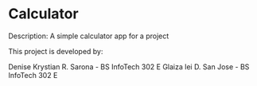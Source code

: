# Calculator

Description: A simple calculator app for a project

This project is developed by:

Denise Krystian R. Sarona - BS InfoTech 302 E
Glaiza lei D. San Jose - BS InfoTech 302 E
